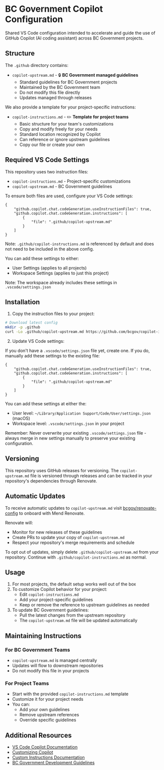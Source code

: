 # BC Government Copilot Configuration

Shared VS Code configuration intended to accelerate and guide the use of GitHub Copilot (AI coding assistant) across BC Government projects.

## Structure

The `.github` directory contains:

- `copilot-upstream.md` - 🔒 **BC Government managed guidelines**
  - Standard guidelines for BC Government projects
  - Maintained by the BC Government team
  - Do not modify this file directly
  - Updates managed through releases

We also provide a template for your project-specific instructions:
- `copilot-instructions.md` - ✏️ **Template for project teams**
  - Basic structure for your team's customizations
  - Copy and modify freely for your needs
  - Standard location recognized by Copilot
  - Can reference or ignore upstream guidelines
  - Copy our file or create your own

## Required VS Code Settings

This repository uses two instruction files:
- `copilot-instructions.md` - Project-specific customizations
- `copilot-upstream.md` - BC Government guidelines

To ensure both files are used, configure your VS Code settings:

```jsonc
{
    "github.copilot.chat.codeGeneration.useInstructionFiles": true,
    "github.copilot.chat.codeGeneration.instructions": [
        {
            "file": ".github/copilot-upstream.md"
        }
    ]
}
```
Note: `.github/copilot-instructions.md` is referenced by default and does not need to be included in the above config.

You can add these settings to either:
- User Settings (applies to all projects)
- Workspace Settings (applies to just this project)

Note: The workspace already includes these settings in `.vscode/settings.json`

## Installation

1. Copy the instruction files to your project:
```bash
# Download latest config
mkdir -p .github
curl -Lo .github/copilot-upstream.md https://github.com/bcgov/copilot-instructions/releases/latest/download/copilot-upstream.md
```

2. Update VS Code settings:

If you don't have a `.vscode/settings.json` file yet, create one. If you do, manually add these settings to the existing file:

```jsonc
{
    "github.copilot.chat.codeGeneration.useInstructionFiles": true,
    "github.copilot.chat.codeGeneration.instructions": [
        {
            "file": ".github/copilot-upstream.md"
        }
    ]
}
```

You can add these settings at either the:
- User level: `~/Library/Application Support/Code/User/settings.json` (macOS)
- Workspace level: `.vscode/settings.json` in your project

Remember: Never overwrite your existing `.vscode/settings.json` file - always merge in new settings manually to preserve your existing configuration.

## Versioning

This repository uses GitHub releases for versioning. The `copilot-upstream.md` file is versioned through releases and can be tracked in your repository's dependencies through Renovate.

## Automatic Updates

To receive automatic updates to `copilot-upstream.md` visit [bcgov/renovate-config](https://github.com/bcgov/renovate-config) to onboard with Mend Renovate.

Renovate will:
- Monitor for new releases of these guidelines
- Create PRs to update your copy of `copilot-upstream.md`
- Respect your repository's merge requirements and schedule

To opt out of updates, simply delete `.github/copilot-upstream.md` from your repository.  Continue with `.github/copilot-instructions.md` as normal.

## Usage

1. For most projects, the default setup works well out of the box
2. To customize Copilot behavior for your project:
   - Edit `copilot-instructions.md`
   - Add your project-specific guidelines
   - Keep or remove the reference to upstream guidelines as needed
3. To update BC Government guidelines:
   - Pull the latest changes from the upstream repository
   - The `copilot-upstream.md` file will be updated automatically

## Maintaining Instructions

### For BC Government Teams
- `copilot-upstream.md` is managed centrally
- Updates will flow to downstream repositories
- Do not modify this file in your projects

### For Project Teams
- Start with the provided `copilot-instructions.md` template
- Customize it for your project needs
- You can:
  - Add your own guidelines
  - Remove upstream references
  - Override specific guidelines

## Additional Resources

- [VS Code Copilot Documentation](https://code.visualstudio.com/docs/copilot/overview)
- [Customizing Copilot](https://code.visualstudio.com/docs/copilot/copilot-customization)
- [Custom Instructions Documentation](https://code.visualstudio.com/docs/copilot/copilot-customization)
- [BC Government Development Guidelines](https://github.com/bcgov/vscode-settings)
